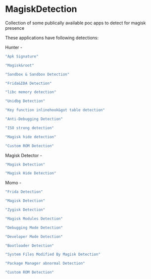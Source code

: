 # MagiskDetection
Collection of some publically available poc apps to detect for magisk presence 

These applications have following detections:

Hunter -
```sh
"Apk Signature"

"Magisk&root"

"Sandbox & Sandbox Detection"

"Frida&IDA Detection"

"libc memory detection"

"Unidbg Detection"

"Key function inlinehook&got table detection"

"Anti-Debugging Detection"

"ISO strong detection"

"Magisk hide detection"

"Custom ROM Detection"
```

Magisk Detector -
```sh
"Magisk Detection"

"Magisk Hide Detection"
```

Momo -
```sh
"Frida Detection"

"Magisk Detection"

"Zygisk Detection"

"Magisk Modules Detection"

"Debugging Mode Detection"

"Developer Mode Detection"

"Bootloader Detection"

"System Files Modified By Magisk Detection"

"Package Manager abnormal Detection"

"Custom ROM Detection"
``` 
